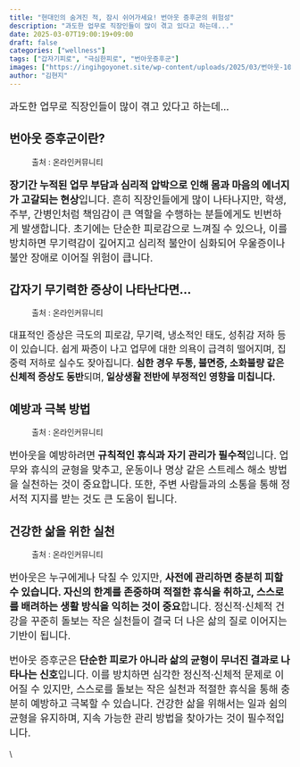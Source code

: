 ```yaml
---
title: "현대인의 숨겨진 적, 잠시 쉬어가세요! 번아웃 증후군의 위험성"
description: "과도한 업무로 직장인들이 많이 겪고 있다고 하는데..."
date: 2025-03-07T19:00:19+09:00
draft: false
categories: ["wellness"]
tags: ["갑자기피로", "극심한피로", "번아웃증후군"]
images: ["https://ingihgoyonet.site/wp-content/uploads/2025/03/번아웃-1024x683.jpg", "https://ingihgoyonet.site/wp-content/uploads/2025/03/스트레스-1024x683.jpg", "https://ingihgoyonet.site/wp-content/uploads/2025/03/우울감-1024x683.jpg", "https://ingihgoyonet.site/wp-content/uploads/2025/03/휴식-1024x683.jpg"]
author: "김현지"
---
```


<p style="font-size:18px">과도한 업무로 직장인들이 많이 겪고 있다고 하는데...</p> <h2 >번아웃 증후군이란?</h2> <figure ><img src="https://ingihgoyonet.site/wp-content/uploads/2025/03/번아웃-1024x683.jpg" alt="" style="aspect-ratio:16/9;object-fit:cover"/><figcaption >출처 : 온라인커뮤니티</figcaption></figure> <p style="font-size:18px"><strong>장기간 누적된 업무 부담과 심리적 압박으로 인해 몸과 마음의 에너지가 고갈되는 현상</strong>입니다. 흔히 직장인들에게 많이 나타나지만, 학생, 주부, 간병인처럼 책임감이 큰 역할을 수행하는 분들에게도 빈번하게 발생합니다. 초기에는 단순한 피로감으로 느껴질 수 있으나, 이를 방치하면 무기력감이 깊어지고 심리적 불안이 심화되어 우울증이나 불안 장애로 이어질 위험이 큽니다.</p> <h2 >갑자기 무기력한 증상이 나타난다면...</h2> <figure ><img src="https://ingihgoyonet.site/wp-content/uploads/2025/03/스트레스-1024x683.jpg" alt="" style="aspect-ratio:16/9;object-fit:cover"/><figcaption >출처 : 온라인커뮤니티</figcaption></figure> <p style="font-size:17px">대표적인 증상은 극도의 피로감, 무기력, 냉소적인 태도, 성취감 저하 등이 있습니다. 쉽게 짜증이 나고 업무에 대한 의욕이 급격히 떨어지며, 집중력 저하로 실수도 잦아집니다. <strong>심한 경우 두통, 불면증, 소화불량 같은 신체적 증상도 동반</strong>되며,<strong> 일상생활 전반에 부정적인 영향을 미칩니다.</strong></p> <h2 >예방과 극복 방법</h2> <figure ><img src="https://ingihgoyonet.site/wp-content/uploads/2025/03/우울감-1024x683.jpg" alt="" style="aspect-ratio:16/9;object-fit:cover"/><figcaption >출처 : 온라인커뮤니티</figcaption></figure> <p style="font-size:18px">번아웃을 예방하려면<strong> 규칙적인 휴식과 자기 관리가 필수적</strong>입니다. 업무와 휴식의 균형을 맞추고, 운동이나 명상 같은 스트레스 해소 방법을 실천하는 것이 중요합니다. 또한, 주변 사람들과의 소통을 통해 정서적 지지를 받는 것도 큰 도움이 됩니다.</p> <h2 >건강한 삶을 위한 실천</h2> <figure ><img src="https://ingihgoyonet.site/wp-content/uploads/2025/03/휴식-1024x683.jpg" alt="" style="aspect-ratio:16/9;object-fit:cover"/><figcaption >출처 : 온라인커뮤니티</figcaption></figure> <p style="font-size:18px">번아웃은 누구에게나 닥칠 수 있지만, <strong>사전에 관리하면 충분히 피할 수 있습니다. 자신의 한계를 존중하며 적절한 휴식을 취하고, 스스로를 배려하는 생활 방식을 익히는 것이 중요</strong>합니다. 정신적·신체적 건강을 꾸준히 돌보는 작은 실천들이 결국 더 나은 삶의 질로 이어지는 기반이 됩니다.</p> <p style="font-size:18px">번아웃 증후군은<strong> 단순한 피로가 아니라 삶의 균형이 무너진 결과로 나타나는 신호</strong>입니다. 이를 방치하면 심각한 정신적·신체적 문제로 이어질 수 있지만, 스스로를 돌보는 작은 실천과 적절한 휴식을 통해 충분히 예방하고 극복할 수 있습니다. 건강한 삶을 위해서는 일과 쉼의 균형을 유지하며, 지속 가능한 관리 방법을 찾아가는 것이 필수적입니다.</p> <p>\</p>